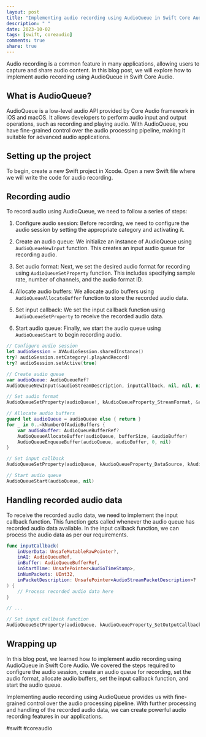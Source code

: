 ```yaml
---
layout: post
title: "Implementing audio recording using AudioQueue in Swift Core Audio"
description: " "
date: 2023-10-02
tags: [swift, coreaudio]
comments: true
share: true
---
```


Audio recording is a common feature in many applications, allowing users to capture and share audio content. In this blog post, we will explore how to implement audio recording using AudioQueue in Swift Core Audio.

## What is AudioQueue?

AudioQueue is a low-level audio API provided by Core Audio framework in iOS and macOS. It allows developers to perform audio input and output operations, such as recording and playing audio. With AudioQueue, you have fine-grained control over the audio processing pipeline, making it suitable for advanced audio applications.

## Setting up the project

To begin, create a new Swift project in Xcode. Open a new Swift file where we will write the code for audio recording.

## Recording audio

To record audio using AudioQueue, we need to follow a series of steps:

1. Configure audio session: Before recording, we need to configure the audio session by setting the appropriate category and activating it.

2. Create an audio queue: We initialize an instance of AudioQueue using `AudioQueueNewInput` function. This creates an input audio queue for recording audio.

3. Set audio format: Next, we set the desired audio format for recording using `AudioQueueSetProperty` function. This includes specifying sample rate, number of channels, and the audio format ID.

4. Allocate audio buffers: We allocate audio buffers using `AudioQueueAllocateBuffer` function to store the recorded audio data.

5. Set input callback: We set the input callback function using `AudioQueueSetProperty` to receive the recorded audio data.

6. Start audio queue: Finally, we start the audio queue using `AudioQueueStart` to begin recording audio.

```swift
// Configure audio session
let audioSession = AVAudioSession.sharedInstance()
try? audioSession.setCategory(.playAndRecord)
try? audioSession.setActive(true)

// Create audio queue
var audioQueue: AudioQueueRef?
AudioQueueNewInput(&audioStreamDescription, inputCallback, nil, nil, nil, 0, &audioQueue)

// Set audio format
AudioQueueSetProperty(audioQueue!, kAudioQueueProperty_StreamFormat, &audioStreamDescription, UInt32(MemoryLayout.size(ofValue: audioStreamDescription)))

// Allocate audio buffers
guard let audioQueue = audioQueue else { return }
for _ in 0..<kNumberOfAudioBuffers {
    var audioBuffer: AudioQueueBufferRef?
    AudioQueueAllocateBuffer(audioQueue, bufferSize, &audioBuffer)
    AudioQueueEnqueueBuffer(audioQueue, audioBuffer, 0, nil)
}

// Set input callback
AudioQueueSetProperty(audioQueue, kAudioQueueProperty_DataSource, kAudioQueueProperty_SpeakerConfiguration, 0)

// Start audio queue
AudioQueueStart(audioQueue, nil)
```

## Handling recorded audio data

To receive the recorded audio data, we need to implement the input callback function. This function gets called whenever the audio queue has recorded audio data available. In the input callback function, we can process the audio data as per our requirements.

```swift
func inputCallback(
    inUserData: UnsafeMutableRawPointer?,
    inAQ: AudioQueueRef,
    inBuffer: AudioQueueBufferRef,
    inStartTime: UnsafePointer<AudioTimeStamp>,
    inNumPackets: UInt32,
    inPacketDescription: UnsafePointer<AudioStreamPacketDescription>?
) {
    // Process recorded audio data here
}

// ...

// Set input callback function
AudioQueueSetProperty(audioQueue, kAudioQueueProperty_SetOutputCallback, &inputCallback, nil)
```

## Wrapping up

In this blog post, we learned how to implement audio recording using AudioQueue in Swift Core Audio. We covered the steps required to configure the audio session, create an audio queue for recording, set the audio format, allocate audio buffers, set the input callback function, and start the audio queue.

Implementing audio recording using AudioQueue provides us with fine-grained control over the audio processing pipeline. With further processing and handling of the recorded audio data, we can create powerful audio recording features in our applications.

#swift #coreaudio